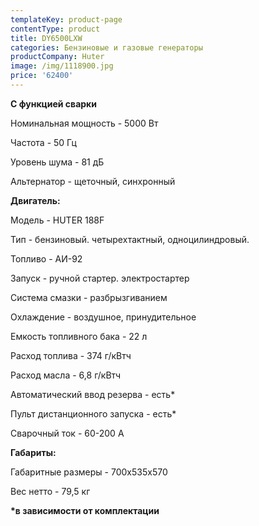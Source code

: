 ```yaml
---
templateKey: product-page
contentType: product
title: DY6500LXW
categories: Бензиновые и газовые генераторы
productCompany: Huter
image: /img/1118900.jpg
price: '62400'
---
```

**С функцией сварки**

Номинальная мощность - 5000 Вт

Частота - 50 Гц

Уровень шума - 81 дБ

Альтернатор - щеточный, синхронный

**Двигатель:**

Модель - HUTER 188F

Тип - бензиновый. четырехтактный, одноцилиндровый.

Топливо - АИ-92

Запуск - ручной стартер. электростартер

Система смазки - разбрызгиванием

Охлаждение - воздушное, принудительное

Емкость топливного бака - 22 л

Расход топлива - 374 г/кВтч

Расход масла - 6,8 г/кВтч

Автоматический ввод резерва - есть*

Пульт дистанционного запуска - есть*

Сварочный ток - 60-200 А

**Габариты:**

Габаритные размеры - 700х535х570

Вес нетто - 79,5 кг

**\*в зависимости от комплектации**
